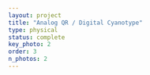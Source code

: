 ```yaml
---
layout: project
title: "Analog QR / Digital Cyanotype"
type: physical
status: complete
key_photo: 2
order: 3
n_photos: 2
---
```

